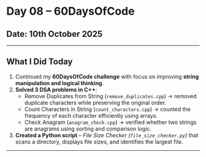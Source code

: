 # Day 08 – 60DaysOfCode

## Date: 10th October 2025

---

## What I Did Today

1. Continued my **60DaysOfCode challenge** with focus on improving **string manipulation and logical thinking**.  
2. **Solved 3 DSA problems in C++**:
   - Remove Duplicates from String (`remove_duplicates.cpp`) → removed duplicate characters while preserving the original order.  
   - Count Characters in String (`count_characters.cpp`) → counted the frequency of each character efficiently using arrays.  
   - Check Anagram (`anagram_check.cpp`) → verified whether two strings are anagrams using sorting and comparison logic.  
3. **Created a Python script** – *File Size Checker (`file_size_checker.py`)* that scans a directory, displays file sizes, and identifies the largest file.

---
